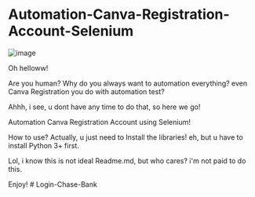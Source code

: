 ﻿# Automation-Canva-Registration-Account-Selenium
![image](https://user-images.githubusercontent.com/73378179/111070645-3c6c6700-8505-11eb-8f92-883418e3406e.png)

Oh helloww!

Are you human? Why do you always want to automation everything? even Canva Registration you do with automation test?

Ahhh, i see, u dont have any time to do that, so here we go! 

Automation Canva Registration Account using Selenium!

How to use?
Actually, u just need to Install the libraries!
eh, but u have to install Python 3+ first.

Lol, i know this is not ideal Readme.md, but who cares? i'm not paid to do this.

Enjoy!
#   L o g i n - C h a s e - B a n k  
 